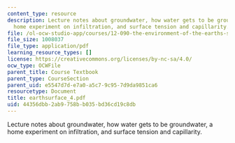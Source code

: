 ```yaml
---
content_type: resource
description: Lecture notes about groundwater, how water gets to be groundwater, a
  home experiment on infiltration, and surface tension and capillarity.
file: /ol-ocw-studio-app/courses/12-090-the-environment-of-the-earths-surface-spring-2007/44356dbb2ab9758bb035bd36cd19c8db_earthsurface_4.pdf
file_size: 1008037
file_type: application/pdf
learning_resource_types: []
license: https://creativecommons.org/licenses/by-nc-sa/4.0/
ocw_type: OCWFile
parent_title: Course Textbook
parent_type: CourseSection
parent_uid: e5547d7d-e7a0-a5c7-9c95-7d9da9851ca6
resourcetype: Document
title: earthsurface_4.pdf
uid: 44356dbb-2ab9-758b-b035-bd36cd19c8db
---
```

Lecture notes about groundwater, how water gets to be groundwater, a home experiment on infiltration, and surface tension and capillarity.